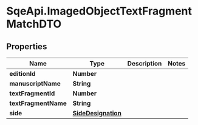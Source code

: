 # SqeApi.ImagedObjectTextFragmentMatchDTO

## Properties

Name | Type | Description | Notes
------------ | ------------- | ------------- | -------------
**editionId** | **Number** |  | 
**manuscriptName** | **String** |  | 
**textFragmentId** | **Number** |  | 
**textFragmentName** | **String** |  | 
**side** | [**SideDesignation**](SideDesignation.md) |  | 


